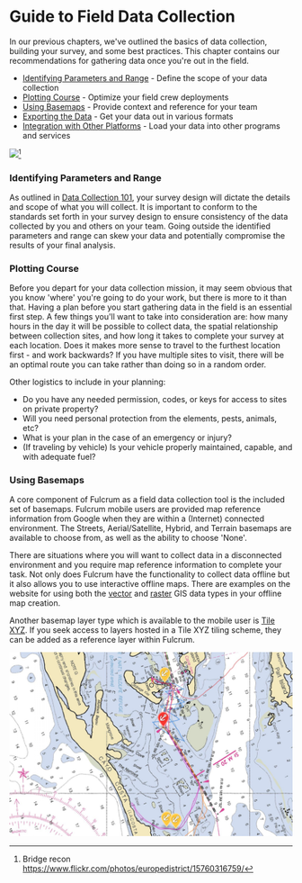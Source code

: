# Guide to Field Data Collection

In our previous chapters, we've outlined the basics of data collection, building your survey, and some best practices. This chapter contains our recommendations for gathering data once you're out in the field.

* [Identifying Parameters and Range](#parameters-and-range) - Define the scope of your data collection
* [Plotting Course](#plotting-course) - Optimize your field crew deployments
* [Using Basemaps](#basemaps) - Provide context and reference for your team
* [Exporting the Data](#exporting) - Get your data out in various formats
* [Integration with Other Platforms](#integration) - Load your data into other programs and services

![](https://farm9.staticflickr.com/8651/15760316759_1682983c1d_b_d.jpg)[^1]

### Identifying Parameters and Range <a id="parameters-and-range"></a>

As outlined in [Data Collection 101](https://fulcrumapp.gitbooks.io/fulcrum-guide-to-data-collection/content/02-data-collection-101.html#Survey-Design), your survey design will dictate the details and scope of what you will collect. It is important to conform to the standards set forth in your survey design to ensure consistency of the data collected by you and others on your team. Going outside the identified parameters and range can skew your data and potentially compromise the results of your final analysis.

### Plotting Course <a id="plotting-course"></a>

Before you depart for your data collection mission, it may seem obvious that you know 'where' you're going to do your work, but there is more to it than that. Having a plan before you start gathering data in the field is an essential first step. A few things you'll want to take into consideration are: how many hours in the day it will be possible to collect data, the spatial relationship between collection sites, and how long it takes to complete your survey at each location. Does it makes more sense to travel to the furthest location first - and work backwards? If you have multiple sites to visit, there will be an optimal route you can take rather than doing so in a random order.

Other logistics to include in your planning:
* Do you have any needed permission, codes, or keys for access to sites on private property?
* Will you need personal protection from the elements, pests, animals, etc?
* What is your plan in the case of an emergency or injury?
* (If traveling by vehicle) Is your vehicle properly maintained, capable, and with adequate fuel?

### Using Basemaps <a id="basemaps"></a>

A core component of Fulcrum as a field data collection tool is the included set of basemaps. Fulcrum mobile users are provided map reference information from Google when they are within a (Internet) connected environment. The Streets, Aerial/Satellite, Hybrid, and Terrain basemaps are available to choose from, as well as the ability to choose 'None'.

There are situations where you will want to collect data in a disconnected environment and you require map reference information to complete your task. Not only does Fulcrum have the functionality to collect data offline but it also allows you to use interactive offline maps. There are examples on the website for using both the [vector](http://www.fulcrumapp.com/guides/mapping-and-gis/offline-map-creation-tilemill/) and [raster](http://www.fulcrumapp.com/blog/working-with-geotiffs-for-offline-maps/) GIS data types in your offline map creation.

Another basemap layer type which is available to the mobile user is [Tile XYZ](http://www.fulcrumapp.com/help/adding-tilexyz-layers/). If you seek access to layers hosted in a Tile XYZ tiling scheme, they can be added as a reference layer within Fulcrum.

![](/assets/basemap-chart.png)

[^1]: Bridge recon https://www.flickr.com/photos/europedistrict/15760316759/
